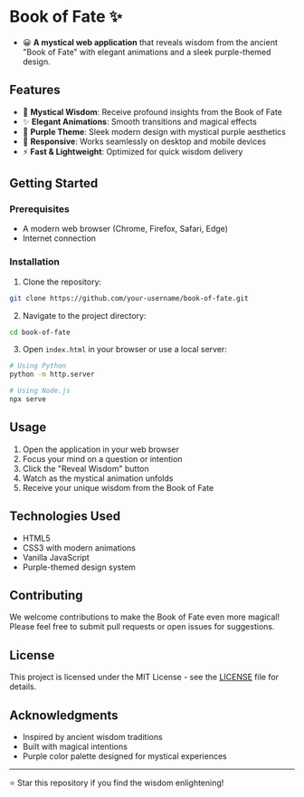 # Book of Fate ✨

- 😀 **A mystical web application** that reveals wisdom from the ancient "Book of Fate" with elegant animations and a sleek purple-themed design.

## Features

- 🔮 **Mystical Wisdom**: Receive profound insights from the Book of Fate
- ✨ **Elegant Animations**: Smooth transitions and magical effects
- 💜 **Purple Theme**: Sleek modern design with mystical purple aesthetics
- 📱 **Responsive**: Works seamlessly on desktop and mobile devices
- ⚡ **Fast & Lightweight**: Optimized for quick wisdom delivery

## Getting Started

### Prerequisites

- A modern web browser (Chrome, Firefox, Safari, Edge)
- Internet connection

### Installation

1. Clone the repository:
```bash
git clone https://github.com/your-username/book-of-fate.git
```

2. Navigate to the project directory:
```bash
cd book-of-fate
```

3. Open `index.html` in your browser or use a local server:
```bash
# Using Python
python -m http.server

# Using Node.js
npx serve
```

## Usage

1. Open the application in your web browser
2. Focus your mind on a question or intention
3. Click the "Reveal Wisdom" button
4. Watch as the mystical animation unfolds
5. Receive your unique wisdom from the Book of Fate

## Technologies Used

- HTML5
- CSS3 with modern animations
- Vanilla JavaScript
- Purple-themed design system

## Contributing

We welcome contributions to make the Book of Fate even more magical! Please feel free to submit pull requests or open issues for suggestions.

## License

This project is licensed under the MIT License - see the [LICENSE](LICENSE) file for details.

## Acknowledgments

- Inspired by ancient wisdom traditions
- Built with magical intentions
- Purple color palette designed for mystical experiences

---

⭐ Star this repository if you find the wisdom enlightening!
```

